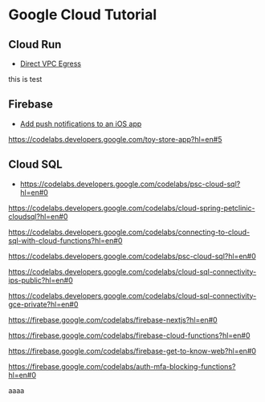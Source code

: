 # Google Cloud Tutorial

## Cloud Run

- [Direct VPC Egress](./cloud-run/direct-vpc-egress.md)

this is test

## Firebase

- [Add push notifications to an iOS app](https://codelabs.developers.google.com/codelabs/push-notifications-ios?hl=en#0)

https://codelabs.developers.google.com/toy-store-app?hl=en#5

## Cloud SQL

- https://codelabs.developers.google.com/codelabs/psc-cloud-sql?hl=en#0

https://codelabs.developers.google.com/codelabs/cloud-spring-petclinic-cloudsql?hl=en#0

https://codelabs.developers.google.com/codelabs/connecting-to-cloud-sql-with-cloud-functions?hl=en#0

https://codelabs.developers.google.com/codelabs/psc-cloud-sql?hl=en#0

https://codelabs.developers.google.com/codelabs/cloud-sql-connectivity-ips-public?hl=en#0

https://codelabs.developers.google.com/codelabs/cloud-sql-connectivity-gce-private?hl=en#0

https://firebase.google.com/codelabs/firebase-nextjs?hl=en#0

https://firebase.google.com/codelabs/firebase-cloud-functions?hl=en#0

https://firebase.google.com/codelabs/firebase-get-to-know-web?hl=en#0

https://firebase.google.com/codelabs/auth-mfa-blocking-functions?hl=en#0

aaaa
